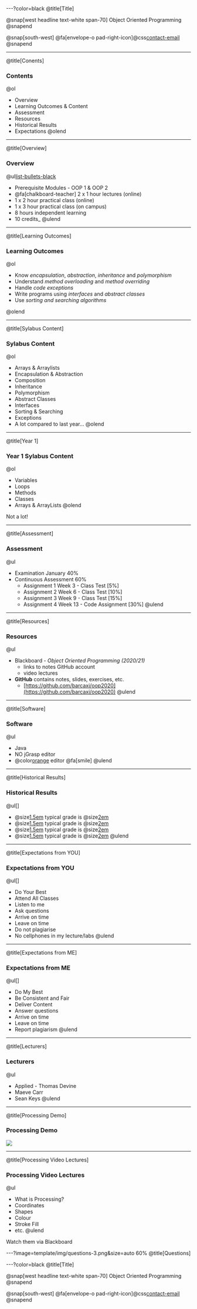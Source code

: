 ---?color=black
@title[Title]

@snap[west headline text-white span-70]
Object Oriented Programming
@snapend

@snap[south-west]
@fa[envelope-o pad-right-icon]@css[contact-email](thomas.devine@lyit.ie)
@snapend


---
@title[Conents]
### Contents

@ol[](false)
- Overview
- Learning Outcomes & Content
- Assessment
- Resources
- Historical Results
- Expectations
@olend

---

@title[Overview]
### Overview

@ul[list-bullets-black](true)
- Prerequisite Modules - OOP 1 & OOP 2
- @fa[chalkboard-teacher] 2 x 1 hour lectures (online)
- 1 x 2 hour practical class (online)
- 1 x 3 hour practical class (on campus)
- 8 hours independent learning
- 10 credits_
@ulend

---

@title[Learning Outcomes]
### Learning Outcomes

@ol[](false)

- Know _encapsulation_, _abstraction_, _inheritance_ and _polymorphism_
- Understand _method overloading_ and _method overriding_
- Handle _code exceptions_
- Write programs using _interfaces_ and _abstract classes_
- Use _sorting and searching algorithms_

@olend


---

@title[Sylabus Content]
### Sylabus Content

@ol[](true)
- Arrays & Arraylists
- Encapsulation & Abstraction
- Composition
- Inheritance
- Polymorphism
- Abstract Classes
- Interfaces
- Sorting & Searching
- Exceptions
- A lot compared to last year...
@olend



---

@title[Year 1]
### Year 1 Sylabus Content

@ol[](false)
- Variables
- Loops
- Methods
- Classes
- Arrays & ArrayLists
@olend

Not a lot!

---

@title[Assessment]
### Assessment

@ul[](true)
- Examination January 40%
- Continuous Assessment 60%
	- Assignment 1 Week 3 - Class Test [5%]
	- Assignment 2 Week 6 - Class Test [10%]
	- Assignment 3 Week 9 - Class Test [15%]
	- Assignment 4 Week 13 - Code Assignment [30%]
@ulend


---

@title[Resources]
### Resources

@ul[](true)
- Blackboard - _Object Oriented Programming (2020/21)_
	- links to notes GitHub account
	- video lectures
- **GitHub** contains notes, slides, exercises, etc.
	- [https://github.com/barcaxi/oop2020](https://github.com/barcaxi/oop2020)
@ulend

---

@title[Software]
### Software

@ul[](true)
- Java
- NO jGrasp editor
- @color[orange](Processing) editor @fa[smile]
@ulend

---

@title[Historical Results]
### Historical Results

@ul[]
- @size[1.5em](2019) typical grade is @size[2em](51%)
- @size[1.5em](2018) typical grade is @size[2em](54%)
- @size[1.5em](2017) typical grade is @size[2em](51%)
- @size[1.5em](2016) typical grade is @size[2em](50%)
@ulend

---

@title[Expectations from YOU]
### Expectations from YOU

@ul[]
- Do Your Best
- Attend All Classes 
- Listen to me
- Ask questions 
- Arrive on time
- Leave on time
- Do not plagiarise
- No cellphones in my lecture/labs
@ulend

---

@title[Expectations from ME]
### Expectations from ME

@ul[]
- Do My Best
- Be Consistent and Fair
- Deliver Content
- Answer questions
- Arrive on time
- Leave on time
- Report plagiarism
@ulend

---

@title[Lecturers]
### Lecturers

@ul[](false)
- Applied - Thomas Devine
- Maeve Carr
- Sean Keys
@ulend

---




@title[Processing Demo]
### Processing Demo

![](images/processing3-logo.png)

---

@title[Processing Video Lectures]
### Processing Video Lectures

@ul[](false)
- What is Processing? 
- Coordinates 
- Shapes 
- Colour 
- Stroke Fill 
- etc.
@ulend

Watch them via Blackboard


---?image=template/img/questions-3.png&size=auto 60%
@title[Questions]


---?color=black
@title[Title]

@snap[west headline text-white span-70]
Object Oriented Programming
@snapend

@snap[south-west]
@fa[envelope-o pad-right-icon]@css[contact-email](thomas.devine@lyit.ie)
@snapend

